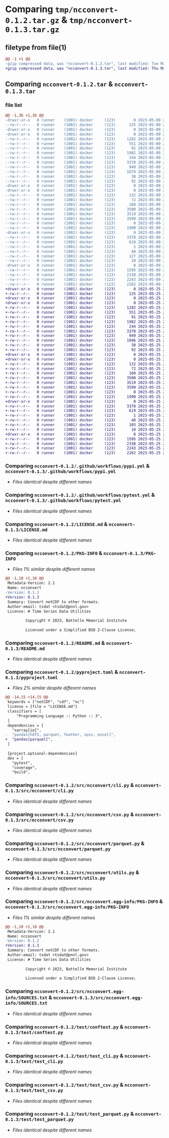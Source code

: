 # Comparing `tmp/ncconvert-0.1.2.tar.gz` & `tmp/ncconvert-0.1.3.tar.gz`

## filetype from file(1)

```diff
@@ -1 +1 @@
-gzip compressed data, was "ncconvert-0.1.2.tar", last modified: Tue May  9 23:57:43 2023, max compression
+gzip compressed data, was "ncconvert-0.1.3.tar", last modified: Thu May 25 21:51:55 2023, max compression
```

## Comparing `ncconvert-0.1.2.tar` & `ncconvert-0.1.3.tar`

### file list

```diff
@@ -1,36 +1,36 @@
-drwxr-xr-x   0 runner    (1001) docker     (123)        0 2023-05-09 23:57:43.839316 ncconvert-0.1.2/
--rw-r--r--   0 runner    (1001) docker     (123)      125 2023-05-09 23:57:31.000000 ncconvert-0.1.2/.coveragerc
-drwxr-xr-x   0 runner    (1001) docker     (123)        0 2023-05-09 23:57:43.831315 ncconvert-0.1.2/.github/
-drwxr-xr-x   0 runner    (1001) docker     (123)        0 2023-05-09 23:57:43.835315 ncconvert-0.1.2/.github/workflows/
--rw-r--r--   0 runner    (1001) docker     (123)     1282 2023-05-09 23:57:31.000000 ncconvert-0.1.2/.github/workflows/pypi.yml
--rw-r--r--   0 runner    (1001) docker     (123)      551 2023-05-09 23:57:31.000000 ncconvert-0.1.2/.github/workflows/pytest.yml
--rw-r--r--   0 runner    (1001) docker     (123)       91 2023-05-09 23:57:31.000000 ncconvert-0.1.2/.gitignore
--rw-r--r--   0 runner    (1001) docker     (123)     1982 2023-05-09 23:57:31.000000 ncconvert-0.1.2/LICENSE.md
--rw-r--r--   0 runner    (1001) docker     (123)      244 2023-05-09 23:57:31.000000 ncconvert-0.1.2/Makefile
--rw-r--r--   0 runner    (1001) docker     (123)     3378 2023-05-09 23:57:43.839316 ncconvert-0.1.2/PKG-INFO
--rw-r--r--   0 runner    (1001) docker     (123)      949 2023-05-09 23:57:31.000000 ncconvert-0.1.2/README.md
--rw-r--r--   0 runner    (1001) docker     (123)     1074 2023-05-09 23:57:31.000000 ncconvert-0.1.2/pyproject.toml
--rw-r--r--   0 runner    (1001) docker     (123)       38 2023-05-09 23:57:43.839316 ncconvert-0.1.2/setup.cfg
--rw-r--r--   0 runner    (1001) docker     (123)       92 2023-05-09 23:57:31.000000 ncconvert-0.1.2/setup.py
-drwxr-xr-x   0 runner    (1001) docker     (123)        0 2023-05-09 23:57:43.831315 ncconvert-0.1.2/src/
-drwxr-xr-x   0 runner    (1001) docker     (123)        0 2023-05-09 23:57:43.835315 ncconvert-0.1.2/src/ncconvert/
--rw-r--r--   0 runner    (1001) docker     (123)      132 2023-05-09 23:57:31.000000 ncconvert-0.1.2/src/ncconvert/__init__.py
--rw-r--r--   0 runner    (1001) docker     (123)       72 2023-05-09 23:57:31.000000 ncconvert-0.1.2/src/ncconvert/__main__.py
--rw-r--r--   0 runner    (1001) docker     (123)      160 2023-05-09 23:57:43.000000 ncconvert-0.1.2/src/ncconvert/_version.py
--rw-r--r--   0 runner    (1001) docker     (123)     3500 2023-05-09 23:57:31.000000 ncconvert-0.1.2/src/ncconvert/cli.py
--rw-r--r--   0 runner    (1001) docker     (123)     3519 2023-05-09 23:57:31.000000 ncconvert-0.1.2/src/ncconvert/csv.py
--rw-r--r--   0 runner    (1001) docker     (123)     3599 2023-05-09 23:57:31.000000 ncconvert-0.1.2/src/ncconvert/parquet.py
--rw-r--r--   0 runner    (1001) docker     (123)        0 2023-05-09 23:57:31.000000 ncconvert-0.1.2/src/ncconvert/py.typed
--rw-r--r--   0 runner    (1001) docker     (123)     1990 2023-05-09 23:57:31.000000 ncconvert-0.1.2/src/ncconvert/utils.py
-drwxr-xr-x   0 runner    (1001) docker     (123)        0 2023-05-09 23:57:43.839316 ncconvert-0.1.2/src/ncconvert.egg-info/
--rw-r--r--   0 runner    (1001) docker     (123)     3378 2023-05-09 23:57:43.000000 ncconvert-0.1.2/src/ncconvert.egg-info/PKG-INFO
--rw-r--r--   0 runner    (1001) docker     (123)      619 2023-05-09 23:57:43.000000 ncconvert-0.1.2/src/ncconvert.egg-info/SOURCES.txt
--rw-r--r--   0 runner    (1001) docker     (123)        1 2023-05-09 23:57:43.000000 ncconvert-0.1.2/src/ncconvert.egg-info/dependency_links.txt
--rw-r--r--   0 runner    (1001) docker     (123)       48 2023-05-09 23:57:43.000000 ncconvert-0.1.2/src/ncconvert.egg-info/entry_points.txt
--rw-r--r--   0 runner    (1001) docker     (123)      127 2023-05-09 23:57:43.000000 ncconvert-0.1.2/src/ncconvert.egg-info/requires.txt
--rw-r--r--   0 runner    (1001) docker     (123)       10 2023-05-09 23:57:43.000000 ncconvert-0.1.2/src/ncconvert.egg-info/top_level.txt
-drwxr-xr-x   0 runner    (1001) docker     (123)        0 2023-05-09 23:57:43.839316 ncconvert-0.1.2/test/
--rw-r--r--   0 runner    (1001) docker     (123)     1595 2023-05-09 23:57:31.000000 ncconvert-0.1.2/test/conftest.py
--rw-r--r--   0 runner    (1001) docker     (123)     2338 2023-05-09 23:57:31.000000 ncconvert-0.1.2/test/test_cli.py
--rw-r--r--   0 runner    (1001) docker     (123)     2243 2023-05-09 23:57:31.000000 ncconvert-0.1.2/test/test_csv.py
--rw-r--r--   0 runner    (1001) docker     (123)     2262 2023-05-09 23:57:31.000000 ncconvert-0.1.2/test/test_parquet.py
+drwxr-xr-x   0 runner    (1001) docker     (123)        0 2023-05-25 21:51:55.665022 ncconvert-0.1.3/
+-rw-r--r--   0 runner    (1001) docker     (123)      125 2023-05-25 21:51:45.000000 ncconvert-0.1.3/.coveragerc
+drwxr-xr-x   0 runner    (1001) docker     (123)        0 2023-05-25 21:51:55.657022 ncconvert-0.1.3/.github/
+drwxr-xr-x   0 runner    (1001) docker     (123)        0 2023-05-25 21:51:55.661022 ncconvert-0.1.3/.github/workflows/
+-rw-r--r--   0 runner    (1001) docker     (123)     1282 2023-05-25 21:51:45.000000 ncconvert-0.1.3/.github/workflows/pypi.yml
+-rw-r--r--   0 runner    (1001) docker     (123)      551 2023-05-25 21:51:45.000000 ncconvert-0.1.3/.github/workflows/pytest.yml
+-rw-r--r--   0 runner    (1001) docker     (123)       91 2023-05-25 21:51:45.000000 ncconvert-0.1.3/.gitignore
+-rw-r--r--   0 runner    (1001) docker     (123)     1982 2023-05-25 21:51:45.000000 ncconvert-0.1.3/LICENSE.md
+-rw-r--r--   0 runner    (1001) docker     (123)      244 2023-05-25 21:51:45.000000 ncconvert-0.1.3/Makefile
+-rw-r--r--   0 runner    (1001) docker     (123)     3378 2023-05-25 21:51:55.661022 ncconvert-0.1.3/PKG-INFO
+-rw-r--r--   0 runner    (1001) docker     (123)      949 2023-05-25 21:51:45.000000 ncconvert-0.1.3/README.md
+-rw-r--r--   0 runner    (1001) docker     (123)     1046 2023-05-25 21:51:45.000000 ncconvert-0.1.3/pyproject.toml
+-rw-r--r--   0 runner    (1001) docker     (123)       38 2023-05-25 21:51:55.665022 ncconvert-0.1.3/setup.cfg
+-rw-r--r--   0 runner    (1001) docker     (123)       92 2023-05-25 21:51:45.000000 ncconvert-0.1.3/setup.py
+drwxr-xr-x   0 runner    (1001) docker     (123)        0 2023-05-25 21:51:55.661022 ncconvert-0.1.3/src/
+drwxr-xr-x   0 runner    (1001) docker     (123)        0 2023-05-25 21:51:55.661022 ncconvert-0.1.3/src/ncconvert/
+-rw-r--r--   0 runner    (1001) docker     (123)      132 2023-05-25 21:51:45.000000 ncconvert-0.1.3/src/ncconvert/__init__.py
+-rw-r--r--   0 runner    (1001) docker     (123)       72 2023-05-25 21:51:45.000000 ncconvert-0.1.3/src/ncconvert/__main__.py
+-rw-r--r--   0 runner    (1001) docker     (123)      160 2023-05-25 21:51:55.000000 ncconvert-0.1.3/src/ncconvert/_version.py
+-rw-r--r--   0 runner    (1001) docker     (123)     3500 2023-05-25 21:51:45.000000 ncconvert-0.1.3/src/ncconvert/cli.py
+-rw-r--r--   0 runner    (1001) docker     (123)     3519 2023-05-25 21:51:45.000000 ncconvert-0.1.3/src/ncconvert/csv.py
+-rw-r--r--   0 runner    (1001) docker     (123)     3599 2023-05-25 21:51:45.000000 ncconvert-0.1.3/src/ncconvert/parquet.py
+-rw-r--r--   0 runner    (1001) docker     (123)        0 2023-05-25 21:51:45.000000 ncconvert-0.1.3/src/ncconvert/py.typed
+-rw-r--r--   0 runner    (1001) docker     (123)     1990 2023-05-25 21:51:45.000000 ncconvert-0.1.3/src/ncconvert/utils.py
+drwxr-xr-x   0 runner    (1001) docker     (123)        0 2023-05-25 21:51:55.661022 ncconvert-0.1.3/src/ncconvert.egg-info/
+-rw-r--r--   0 runner    (1001) docker     (123)     3378 2023-05-25 21:51:55.000000 ncconvert-0.1.3/src/ncconvert.egg-info/PKG-INFO
+-rw-r--r--   0 runner    (1001) docker     (123)      619 2023-05-25 21:51:55.000000 ncconvert-0.1.3/src/ncconvert.egg-info/SOURCES.txt
+-rw-r--r--   0 runner    (1001) docker     (123)        1 2023-05-25 21:51:55.000000 ncconvert-0.1.3/src/ncconvert.egg-info/dependency_links.txt
+-rw-r--r--   0 runner    (1001) docker     (123)       48 2023-05-25 21:51:55.000000 ncconvert-0.1.3/src/ncconvert.egg-info/entry_points.txt
+-rw-r--r--   0 runner    (1001) docker     (123)      103 2023-05-25 21:51:55.000000 ncconvert-0.1.3/src/ncconvert.egg-info/requires.txt
+-rw-r--r--   0 runner    (1001) docker     (123)       10 2023-05-25 21:51:55.000000 ncconvert-0.1.3/src/ncconvert.egg-info/top_level.txt
+drwxr-xr-x   0 runner    (1001) docker     (123)        0 2023-05-25 21:51:55.661022 ncconvert-0.1.3/test/
+-rw-r--r--   0 runner    (1001) docker     (123)     1595 2023-05-25 21:51:45.000000 ncconvert-0.1.3/test/conftest.py
+-rw-r--r--   0 runner    (1001) docker     (123)     2338 2023-05-25 21:51:45.000000 ncconvert-0.1.3/test/test_cli.py
+-rw-r--r--   0 runner    (1001) docker     (123)     2243 2023-05-25 21:51:45.000000 ncconvert-0.1.3/test/test_csv.py
+-rw-r--r--   0 runner    (1001) docker     (123)     2262 2023-05-25 21:51:45.000000 ncconvert-0.1.3/test/test_parquet.py
```

### Comparing `ncconvert-0.1.2/.github/workflows/pypi.yml` & `ncconvert-0.1.3/.github/workflows/pypi.yml`

 * *Files identical despite different names*

### Comparing `ncconvert-0.1.2/.github/workflows/pytest.yml` & `ncconvert-0.1.3/.github/workflows/pytest.yml`

 * *Files identical despite different names*

### Comparing `ncconvert-0.1.2/LICENSE.md` & `ncconvert-0.1.3/LICENSE.md`

 * *Files identical despite different names*

### Comparing `ncconvert-0.1.2/PKG-INFO` & `ncconvert-0.1.3/PKG-INFO`

 * *Files 1% similar despite different names*

```diff
@@ -1,10 +1,10 @@
 Metadata-Version: 2.1
 Name: ncconvert
-Version: 0.1.2
+Version: 0.1.3
 Summary: Convert netCDF to other formats.
 Author-email: tsdat <tsdat@pnnl.gov>
 License: # Time Series Data Utilities
         
         Copyright © 2023, Battelle Memorial Institute
         
         Licensed under a Simplified BSD 2-Clause License;
```

### Comparing `ncconvert-0.1.2/README.md` & `ncconvert-0.1.3/README.md`

 * *Files identical despite different names*

### Comparing `ncconvert-0.1.2/pyproject.toml` & `ncconvert-0.1.3/pyproject.toml`

 * *Files 2% similar despite different names*

```diff
@@ -14,15 +14,15 @@
 keywords = ["netCDF", "cdf", "nc"]
 license = {file = "LICENSE.md"}
 classifiers = [
     "Programming Language :: Python :: 3",
 ]
 dependencies = [
   "xarray[io]",
-  "pandas[hdf5, parquet, feather, spss, excel]",
+  "pandas[parquet]",
 ]
 
 [project.optional-dependencies]
 dev = [
   "pytest",
   "coverage",
   "build",
```

### Comparing `ncconvert-0.1.2/src/ncconvert/cli.py` & `ncconvert-0.1.3/src/ncconvert/cli.py`

 * *Files identical despite different names*

### Comparing `ncconvert-0.1.2/src/ncconvert/csv.py` & `ncconvert-0.1.3/src/ncconvert/csv.py`

 * *Files identical despite different names*

### Comparing `ncconvert-0.1.2/src/ncconvert/parquet.py` & `ncconvert-0.1.3/src/ncconvert/parquet.py`

 * *Files identical despite different names*

### Comparing `ncconvert-0.1.2/src/ncconvert/utils.py` & `ncconvert-0.1.3/src/ncconvert/utils.py`

 * *Files identical despite different names*

### Comparing `ncconvert-0.1.2/src/ncconvert.egg-info/PKG-INFO` & `ncconvert-0.1.3/src/ncconvert.egg-info/PKG-INFO`

 * *Files 1% similar despite different names*

```diff
@@ -1,10 +1,10 @@
 Metadata-Version: 2.1
 Name: ncconvert
-Version: 0.1.2
+Version: 0.1.3
 Summary: Convert netCDF to other formats.
 Author-email: tsdat <tsdat@pnnl.gov>
 License: # Time Series Data Utilities
         
         Copyright © 2023, Battelle Memorial Institute
         
         Licensed under a Simplified BSD 2-Clause License;
```

### Comparing `ncconvert-0.1.2/src/ncconvert.egg-info/SOURCES.txt` & `ncconvert-0.1.3/src/ncconvert.egg-info/SOURCES.txt`

 * *Files identical despite different names*

### Comparing `ncconvert-0.1.2/test/conftest.py` & `ncconvert-0.1.3/test/conftest.py`

 * *Files identical despite different names*

### Comparing `ncconvert-0.1.2/test/test_cli.py` & `ncconvert-0.1.3/test/test_cli.py`

 * *Files identical despite different names*

### Comparing `ncconvert-0.1.2/test/test_csv.py` & `ncconvert-0.1.3/test/test_csv.py`

 * *Files identical despite different names*

### Comparing `ncconvert-0.1.2/test/test_parquet.py` & `ncconvert-0.1.3/test/test_parquet.py`

 * *Files identical despite different names*

